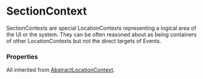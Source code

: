 # SectionContext

SectionContexts are special LocationContexts representing a logical area of the UI or the system. They can be 
often reasoned about as being containers of other LocationContexts but not the direct targets of Events.

### Properties
All inherited from [AbstractLocationContext](/docs/taxonomy/location-contexts#abstractlocationcontext).
